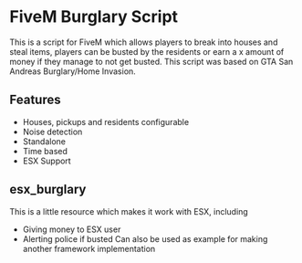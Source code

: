 # FiveM Burglary Script
This is a script for FiveM which allows players to break into houses and steal items, players can be busted by the residents or earn a x amount of money if they manage to not get busted. This script was based on GTA San Andreas Burglary/Home Invasion.

## Features
* Houses, pickups and residents configurable
* Noise detection
* Standalone
* Time based
* ESX Support

## esx_burglary
This is a little resource which makes it work with ESX, including
* Giving money to ESX user
* Alerting police if busted
Can also be used as example for making another framework implementation